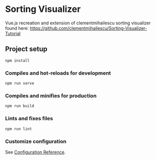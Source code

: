 # Sorting Visualizer
Vue.js recreation and extension of clementmihailescu sorting visualizer found here: https://github.com/clementmihailescu/Sorting-Visualizer-Tutorial

## Project setup
```
npm install
```

### Compiles and hot-reloads for development
```
npm run serve
```

### Compiles and minifies for production
```
npm run build
```

### Lints and fixes files
```
npm run lint
```

### Customize configuration
See [Configuration Reference](https://cli.vuejs.org/config/).

